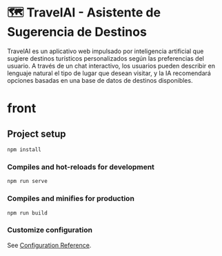 # 🗺️ TravelAI - Asistente de Sugerencia de Destinos
TravelAI es un aplicativo web impulsado por inteligencia artificial que sugiere destinos turísticos personalizados según las preferencias del usuario. A través de un chat interactivo, los usuarios pueden describir en lenguaje natural el tipo de lugar que desean visitar, y la IA recomendará opciones basadas en una base de datos de destinos disponibles.


# front

## Project setup
```
npm install
```

### Compiles and hot-reloads for development
```
npm run serve
```

### Compiles and minifies for production
```
npm run build
```

### Customize configuration
See [Configuration Reference](https://cli.vuejs.org/config/).
